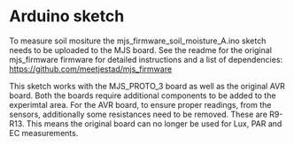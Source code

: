 Arduino sketch
=============

To measure soil mositure the mjs_firmware_soil_moisture_A.ino sketch needs to be uploaded to the MJS board. 
See the readme for the original mjs_firmware firmware for detailed instructions and a list of dependencies: https://github.com/meetjestad/mjs_firmware

This sketch works with the MJS_PROTO_3 board as well as the original AVR board. 
Both the boards require additional components to be added to the experimtal area.
For the AVR board, to ensure proper readings, from the sensors, additionally some resistances need to be removed.
These are R9-R13. This means the original board can no longer be used for Lux, PAR and EC measurements. 





